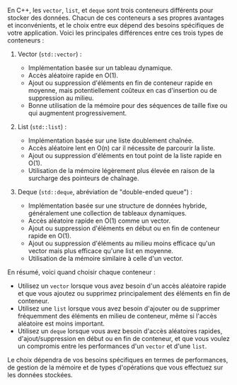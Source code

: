 En C++, les `vector`, `list`, et `deque` sont trois conteneurs différents pour stocker des données. Chacun de ces conteneurs a ses propres avantages et inconvénients, et le choix entre eux dépend des besoins spécifiques de votre application. Voici les principales différences entre ces trois types de conteneurs :

1. Vector (`std::vector`) :
    - Implémentation basée sur un tableau dynamique.
    - Accès aléatoire rapide en O(1).
    - Ajout ou suppression d'éléments en fin de conteneur rapide en moyenne, mais potentiellement coûteux en cas d'insertion ou de suppression au milieu.
    - Bonne utilisation de la mémoire pour des séquences de taille fixe ou qui augmentent progressivement.

2. List (`std::list`) :
    - Implémentation basée sur une liste doublement chaînée.
    - Accès aléatoire lent en O(n) car il nécessite de parcourir la liste.
    - Ajout ou suppression d'éléments en tout point de la liste rapide en O(1).
    - Utilisation de la mémoire légèrement plus élevée en raison de la surcharge des pointeurs de chaînage.

3. Deque (`std::deque`, abréviation de "double-ended queue") :
    - Implémentation basée sur une structure de données hybride, généralement une collection de tableaux dynamiques.
    - Accès aléatoire rapide en O(1) comme un vector.
    - Ajout ou suppression d'éléments en début ou en fin de conteneur rapide en O(1).
    - Ajout ou suppression d'éléments au milieu moins efficace qu'un vector mais plus efficace qu'une list en moyenne.
    - Utilisation de la mémoire similaire à celle d'un vector.

En résumé, voici quand choisir chaque conteneur :

- Utilisez un `vector` lorsque vous avez besoin d'un accès aléatoire rapide et que vous ajoutez ou supprimez principalement des éléments en fin de conteneur.
- Utilisez une `list` lorsque vous avez besoin d'ajouter ou de supprimer fréquemment des éléments en milieu de conteneur, même si l'accès aléatoire est moins important.
- Utilisez un `deque` lorsque vous avez besoin d'accès aléatoires rapides, d'ajout/suppression en début ou en fin de conteneur, et que vous voulez un compromis entre les performances d'un `vector` et d'une `list`.

Le choix dépendra de vos besoins spécifiques en termes de performances, de gestion de la mémoire et de types d'opérations que vous effectuez sur les données stockées.